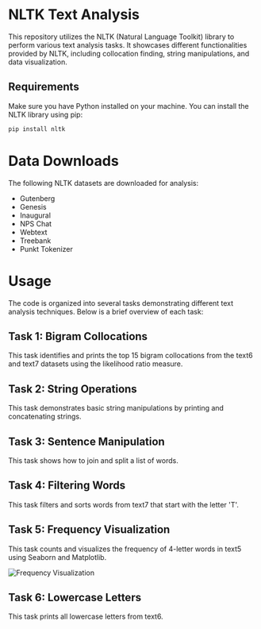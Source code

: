 # NLTK Text Analysis

This repository utilizes the NLTK (Natural Language Toolkit) library to perform various text analysis tasks. It showcases different functionalities provided by NLTK, including collocation finding, string manipulations, and data visualization.

## Requirements

Make sure you have Python installed on your machine. You can install the NLTK library using pip:

```bash
pip install nltk
```

# Data Downloads

The following NLTK datasets are downloaded for analysis:

- Gutenberg
- Genesis
- Inaugural
- NPS Chat
- Webtext
- Treebank
- Punkt Tokenizer

# Usage

The code is organized into several tasks demonstrating different text analysis techniques. Below is a brief overview of each task:

## Task 1: Bigram Collocations
This task identifies and prints the top 15 bigram collocations from the text6 and text7 datasets using the likelihood ratio measure.

## Task 2: String Operations
This task demonstrates basic string manipulations by printing and concatenating strings.

## Task 3: Sentence Manipulation
This task shows how to join and split a list of words.

## Task 4: Filtering Words
This task filters and sorts words from text7 that start with the letter 'T'.

## Task 5: Frequency Visualization
This task counts and visualizes the frequency of 4-letter words in text5 using Seaborn and Matplotlib.

![Frequency Visualization]()

## Task 6: Lowercase Letters
This task prints all lowercase letters from text6.
